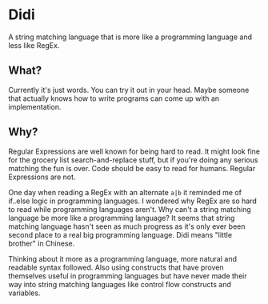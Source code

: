 # Didi

A string matching language that is more like a programming language and less like RegEx.



## What?

Currently it's just words. You can try it out in your head. Maybe someone that actually knows how to write programs can come up with an implementation.



## Why?

Regular Expressions are well known for being hard to read. It might look fine for the grocery list search-and-replace stuff, but if you're doing any serious matching the fun is over. Code should be easy to read for humans. Regular Expressions are not.
  
One day when reading a RegEx with an alternate `a|b` it reminded me of if..else logic in programming languages. I wondered why RegEx are so hard to read while programming languages aren't. Why can't a string matching language be more like a programming language? It seems that string matching language hasn't seen as much progress as it's only ever been second place to a real big programming language. Didi means "little brother" in Chinese.

Thinking about it more as a programming language, more natural and readable syntax followed. Also using constructs that have proven themselves useful in programming languages but have never made their way into string matching languages like control flow constructs and variables.
